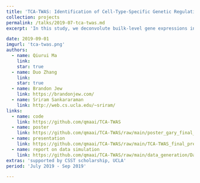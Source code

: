 ```yaml
---
title: 'TCA-TWAS: Identification of Cell-Type-Specific Genetic Regulation of Gene Expression for Transcriptome-Wide Association Studies' 
collection: projects
permalink: /talks/2019-07-tca-twas.md
excerpt: 'In this study, we deconvolute builk-level gene expressions into cell-type-specific gene expressions with cell-type weights using bayesian models, circumventing the centrifusion that traditional methods require to acqure cell-type specific gene expressions. We then associate specific gene expressions with phenotypes on UKBiobank blood tissue data.'

date: 2019-09-01
imgurl: 'tca-twas.png' 
authors:
  - name: Qiurui Ma
    link: 
    star: true
  - name: Duo Zhang
    link: 
    star: true
  - name: Brandon Jew
    link: https://brandonjew.com/
  - name: Sriram Sankararaman
    link: http://web.cs.ucla.edu/~sriram/
links:
  - name: code
    link: https://github.com/qmaai/TCA-TWAS
  - name: poster
    link: https://github.com/qmaai/TCA-TWAS/raw/main/poster_gary_final_version.pdf
  - name: presentation
    link: https://github.com/qmaai/TCA-TWAS/raw/main/TCA-TWAS_final_presentation1.pdf
  - name: report on data simulation
    link: https://github.com/qmaai/TCA-TWAS/raw/main/data_generation/Data_Simulation_with_heritability_and_overlapping_effect_size_snps_control%20(1).pdf
extras: 'supported by CSST scholarship, UCLA'
period: 'July 2019 - Sep 2019'

---
```

